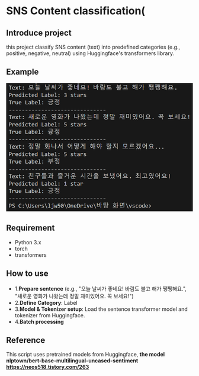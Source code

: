 # SNS Content classification(

## Introduce project
this project classify SNS content (text) into predefined categories (e.g., positive, negative, neutral) using Huggingface's transformers library.

## Example
![Example](https://github.com/zeewon0123/github_test/blob/main/%ED%85%80%ED%94%84.png)

## Requirement
- Python 3.x
- torch
- transformers

## How to use
- 1.**Prepare sentence** (e.g., "오늘 날씨가 좋네요! 바람도 불고 해가 쨍쨍해요.",
    "새로운 영화가 나왔는데 정말 재미있어요. 꼭 보세요!")
- 2.**Define Category**: Label
- 3.**Model & Tokenizer setup**: Load the sentence transformer model and tokenizer from Huggingface.
- 4.**Batch processing**
  
## Reference
This script uses pretrained models from Huggingface, **the model nlptown/bert-base-multilingual-uncased-sentiment** 
**https://neos518.tistory.com/263**
